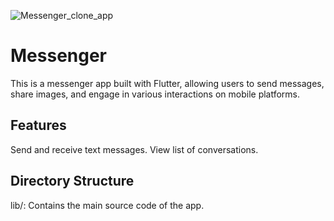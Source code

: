 ![Messenger_clone_app](https://github.com/user-attachments/assets/cf32cd52-69b1-4383-9ceb-58914301f9eb)

# Messenger
This is a messenger app built with Flutter, allowing users to send messages, share images, and engage in various interactions on mobile platforms.

## Features
Send and receive text messages.
View list of conversations. 

## Directory Structure
lib/: Contains the main source code of the app.
